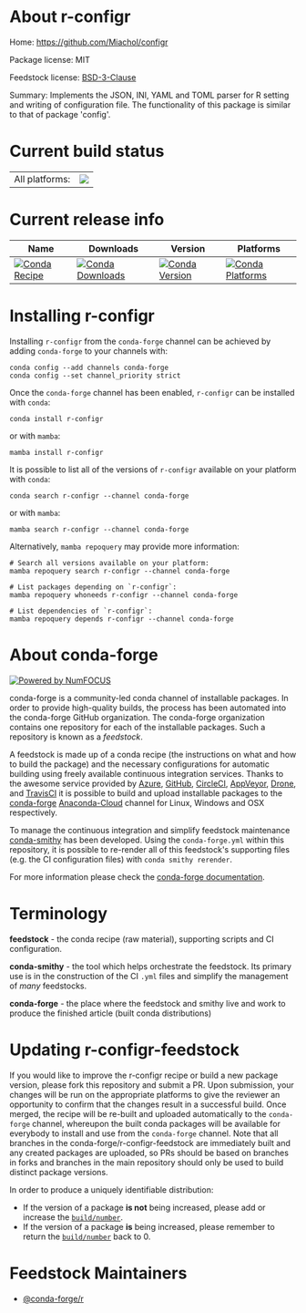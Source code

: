 About r-configr
===============

Home: https://github.com/Miachol/configr

Package license: MIT

Feedstock license: [BSD-3-Clause](https://github.com/conda-forge/r-configr-feedstock/blob/main/LICENSE.txt)

Summary: Implements the JSON, INI, YAML and TOML parser for R setting and writing of configuration file. The functionality of this package is similar to that of package 'config'.

Current build status
====================


<table><tr><td>All platforms:</td>
    <td>
      <a href="https://dev.azure.com/conda-forge/feedstock-builds/_build/latest?definitionId=17869&branchName=main">
        <img src="https://dev.azure.com/conda-forge/feedstock-builds/_apis/build/status/r-configr-feedstock?branchName=main">
      </a>
    </td>
  </tr>
</table>

Current release info
====================

| Name | Downloads | Version | Platforms |
| --- | --- | --- | --- |
| [![Conda Recipe](https://img.shields.io/badge/recipe-r--configr-green.svg)](https://anaconda.org/conda-forge/r-configr) | [![Conda Downloads](https://img.shields.io/conda/dn/conda-forge/r-configr.svg)](https://anaconda.org/conda-forge/r-configr) | [![Conda Version](https://img.shields.io/conda/vn/conda-forge/r-configr.svg)](https://anaconda.org/conda-forge/r-configr) | [![Conda Platforms](https://img.shields.io/conda/pn/conda-forge/r-configr.svg)](https://anaconda.org/conda-forge/r-configr) |

Installing r-configr
====================

Installing `r-configr` from the `conda-forge` channel can be achieved by adding `conda-forge` to your channels with:

```
conda config --add channels conda-forge
conda config --set channel_priority strict
```

Once the `conda-forge` channel has been enabled, `r-configr` can be installed with `conda`:

```
conda install r-configr
```

or with `mamba`:

```
mamba install r-configr
```

It is possible to list all of the versions of `r-configr` available on your platform with `conda`:

```
conda search r-configr --channel conda-forge
```

or with `mamba`:

```
mamba search r-configr --channel conda-forge
```

Alternatively, `mamba repoquery` may provide more information:

```
# Search all versions available on your platform:
mamba repoquery search r-configr --channel conda-forge

# List packages depending on `r-configr`:
mamba repoquery whoneeds r-configr --channel conda-forge

# List dependencies of `r-configr`:
mamba repoquery depends r-configr --channel conda-forge
```


About conda-forge
=================

[![Powered by
NumFOCUS](https://img.shields.io/badge/powered%20by-NumFOCUS-orange.svg?style=flat&colorA=E1523D&colorB=007D8A)](https://numfocus.org)

conda-forge is a community-led conda channel of installable packages.
In order to provide high-quality builds, the process has been automated into the
conda-forge GitHub organization. The conda-forge organization contains one repository
for each of the installable packages. Such a repository is known as a *feedstock*.

A feedstock is made up of a conda recipe (the instructions on what and how to build
the package) and the necessary configurations for automatic building using freely
available continuous integration services. Thanks to the awesome service provided by
[Azure](https://azure.microsoft.com/en-us/services/devops/), [GitHub](https://github.com/),
[CircleCI](https://circleci.com/), [AppVeyor](https://www.appveyor.com/),
[Drone](https://cloud.drone.io/welcome), and [TravisCI](https://travis-ci.com/)
it is possible to build and upload installable packages to the
[conda-forge](https://anaconda.org/conda-forge) [Anaconda-Cloud](https://anaconda.org/)
channel for Linux, Windows and OSX respectively.

To manage the continuous integration and simplify feedstock maintenance
[conda-smithy](https://github.com/conda-forge/conda-smithy) has been developed.
Using the ``conda-forge.yml`` within this repository, it is possible to re-render all of
this feedstock's supporting files (e.g. the CI configuration files) with ``conda smithy rerender``.

For more information please check the [conda-forge documentation](https://conda-forge.org/docs/).

Terminology
===========

**feedstock** - the conda recipe (raw material), supporting scripts and CI configuration.

**conda-smithy** - the tool which helps orchestrate the feedstock.
                   Its primary use is in the construction of the CI ``.yml`` files
                   and simplify the management of *many* feedstocks.

**conda-forge** - the place where the feedstock and smithy live and work to
                  produce the finished article (built conda distributions)


Updating r-configr-feedstock
============================

If you would like to improve the r-configr recipe or build a new
package version, please fork this repository and submit a PR. Upon submission,
your changes will be run on the appropriate platforms to give the reviewer an
opportunity to confirm that the changes result in a successful build. Once
merged, the recipe will be re-built and uploaded automatically to the
`conda-forge` channel, whereupon the built conda packages will be available for
everybody to install and use from the `conda-forge` channel.
Note that all branches in the conda-forge/r-configr-feedstock are
immediately built and any created packages are uploaded, so PRs should be based
on branches in forks and branches in the main repository should only be used to
build distinct package versions.

In order to produce a uniquely identifiable distribution:
 * If the version of a package **is not** being increased, please add or increase
   the [``build/number``](https://docs.conda.io/projects/conda-build/en/latest/resources/define-metadata.html#build-number-and-string).
 * If the version of a package **is** being increased, please remember to return
   the [``build/number``](https://docs.conda.io/projects/conda-build/en/latest/resources/define-metadata.html#build-number-and-string)
   back to 0.

Feedstock Maintainers
=====================

* [@conda-forge/r](https://github.com/conda-forge/r/)

